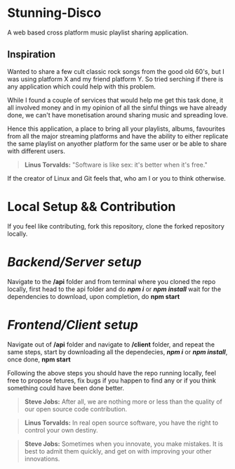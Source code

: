 # Stunning-Disco

A web based cross platform music playlist sharing application.

## Inspiration

Wanted to share a few cult classic rock songs from the good old 60's, but I was using platform X and my friend platform Y. So tried serching if there is any application which could help with this problem.

While I found a couple of services that would help me get this task done, it all involved money and in my opinion of all the sinful things we have already done, we can't have monetisation around sharing music and spreading love.

Hence this application, a place to bring all your playlists, albums, favourites from all the major streaming platforms and have the ability to either replicate the same playlist on anyother platform for the same user or be able to share with different users.

> **Linus Torvalds:** "Software is like sex: it's better when it's free."

If the creator of Linux and Git feels that, who am I or you to think otherwise.

# Local Setup && Contribution

If you feel like contributing, fork this repository, clone the forked repository locally.

# **_Backend/Server setup_**

Navigate to the **/api** folder and from terminal where you cloned the repo locally, first head to the api folder and do **_npm i_** or **_npm install_** wait for the dependencies to download, upon completion, do **npm start**

# **_Frontend/Client setup_**

Navigate out of **/api** folder and navigate to **/client** folder, and repeat the same steps, start by downloading all the dependecies, **_npm i_** or **_npm install_**, once done, **npm start**

Following the above steps you should have the repo running locally, feel free to propose fetures, fix bugs if you happen to find any or if you think something could have been done better.

> **Steve Jobs:** After all, we are nothing more or less than the quality of our open source code contribution.

> **Linus Torvalds:** In real open source software, you have the right to control your own destiny.

> **Steve Jobs:** Sometimes when you innovate, you make mistakes. It is best to admit them quickly, and get on with improving your other innovations.
